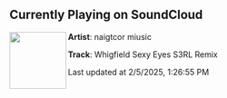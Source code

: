 ## Currently Playing on SoundCloud

[<img align="left" width="100" src="https://i1.sndcdn.com/artworks-s3pLs7SNFTAdI178-CRpa0g-t500x500.jpg">](https://soundcloud.com/animes-otakus-9882310/whigfield-sexy-eyes-s3rl-remix)

**Artist**: naigtcor miusic 

**Track**: Whigfield  Sexy Eyes S3RL Remix

Last updated at 2/5/2025, 1:26:55 PM
